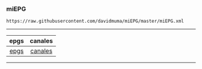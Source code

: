 ### miEPG
```
https://raw.githubusercontent.com/davidmuma/miEPG/master/miEPG.xml
```
***
   | epgs | canales |
   | :-:	| :-: |
   | [epgs](https://github.com/davidmuma/miEPG/blob/main/epgs.txt) | [canales](https://github.com/davidmuma/miEPG/blob/main/canales.txt) |
***
